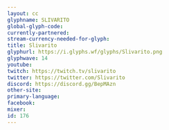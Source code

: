 ```yaml
---
layout: cc
glyphname: SLIVARITO
global-glyph-code: 
currently-partnered: 
stream-currency-needed-for-glyph: 
title: Slivarito
glyphurl: https://i.glyphs.wf/glyphs/Slivarito.png
glyphwave: 14
youtube: 
twitch: https://twitch.tv/slivarito
twitter: https://twitter.com/Slivarito
discord: https://discord.gg/BepMAzn
other-site: 
primary-language: 
facebook: 
mixer: 
id: 176
---
```


